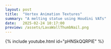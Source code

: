 ```yaml
---
layout: post
title:  "Vertex Animation Textures"
summary: "A melting statue using Houdini VATs"
date:   2025-02-24 10:17:00
preview: /assets/LavaWallThumbNail.png
---
```


{% include youtube.html id="pHNSkQQRPIE" %}

